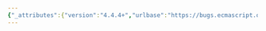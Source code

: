 ```yaml
---
{"_attributes":{"version":"4.4.4+","urlbase":"https://bugs.ecmascript.org/","maintainer":"dherman@mozilla.com"},"bug":{"bug_id":2630,"creation_ts":"2014-04-10 14:07:00 -0700","short_desc":"9.2.14: Leftover reference to InstantiateArgumentsObject","delta_ts":"2014-04-29 22:18:42 -0700","product":"Draft for 6th Edition","component":"editorial issue","version":"Rev 23: April 5, 2014 Draft","rep_platform":"All","op_sys":"All","bug_status":"RESOLVED","resolution":"FIXED","priority":"Normal","bug_severity":"enhancement","everconfirmed":true,"reporter":{"uid":"jorendorff","name":"Jason Orendorff"},"assigned_to":{"uid":"allen","name":"Allen Wirfs-Brock"},"long_desc":[{"commentid":7659,"comment_count":0,"who":{"uid":"jorendorff","name":"Jason Orendorff"},"bug_when":"2014-04-10 14:07:42 -0700","thetext":"Under step 19.e.:\n>   i. Let ao be InstantiateArgumentsObject(argumentsList).\n>  ii. If strict is true or if simpleParameterList is false, then\n>      1. Let ao be CreateStrictArgumentsObject(formals, argumentsList).\n> iii. Else,\n>      1. Let ao be CreateMappedArgumentsObject(func, formals,\n>         argumentsList, env).\n\nStep 19.e.i should be struck; the value is unused and the operation being called has been deleted."},{"commentid":7683,"comment_count":1,"who":{"uid":"allen","name":"Allen Wirfs-Brock"},"bug_when":"2014-04-11 15:52:56 -0700","thetext":"fixed in rev24 editor's draft"},{"commentid":8005,"comment_count":2,"who":{"uid":"allen","name":"Allen Wirfs-Brock"},"bug_when":"2014-04-29 22:18:42 -0700","thetext":"fixed in rev24"}]}}
---
```

